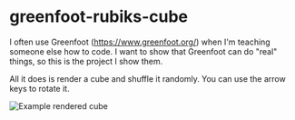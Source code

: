 # greenfoot-rubiks-cube
I often use Greenfoot (https://www.greenfoot.org/) when I'm teaching someone else how to code. I want to show that Greenfoot can do "real" things, so this is the project I show them.

All it does is render a cube and shuffle it randomly. You can use the arrow keys to rotate it.

![Example rendered cube](https://raw.githubusercontent.com/ryan-c-lewis/greenfoot-rubiks-cube/master/src/images/ExampleAnimation.gif)

